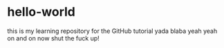 # hello-world
this is my learning repository for the GitHub tutorial
yada blaba yeah yeah on and on now shut the fuck up!
